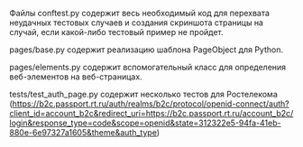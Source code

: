 Файлы
conftest.py содержит весь необходимый код для перехвата неудачных тестовых случаев и создания скриншота страницы на случай, если какой-либо тестовый пример не пройдет.

pages/base.py содержит реализацию шаблона PageObject для Python.

pages/elements.py содержит вспомогательный класс для определения веб-элементов на веб-страницах.

tests/test_auth_page.py содержит несколько тестов для Ростелекома (https://b2c.passport.rt.ru/auth/realms/b2c/protocol/openid-connect/auth?client_id=account_b2c&redirect_uri=https://b2c.passport.rt.ru/account_b2c/login&response_type=code&scope=openid&state=312322e5-94fa-41eb-880e-6e97327a1605&theme&auth_type)
